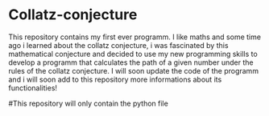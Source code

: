 # Collatz-conjecture
This repository contains my first ever programm. 
I like maths and some time ago i learned about the collatz conjecture,
i was fascinated by this mathematical conjecture and decided to use my new programming skills to develop a programm that calculates the path of a given number under the rules of the collatz conjecture. I will soon update the code of the programm and i will soon add to this repository more informations about its functionalities!

#This repository will only contain the python file
